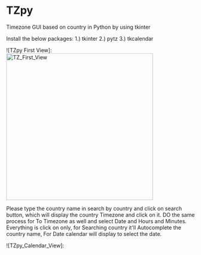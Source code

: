 # TZpy
Timezone GUI based on country in Python by using tkinter

Install the below packages:
1.) tkinter
2.) pytz
3.) tkcalendar

![TZpy First View]: 
<img width="392" alt="TZ_First_View" src="https://user-images.githubusercontent.com/37789409/69641061-76102900-109a-11ea-961c-92e2f1a760f2.png">

Please type the country name in search by country and click on search button, which will display the country Timezone and click on it. DO the same process for To Timezone as well and select Date and Hours and Minutes. Everything is click on only, for Searching country it'll Autocomplete the country name, For Date calendar will display to select the date.

![TZpy_Calendar_View]:

